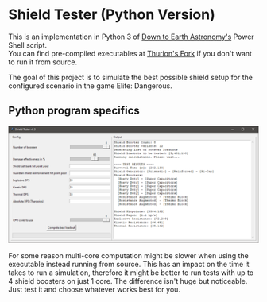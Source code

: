 # Shield Tester (Python Version)

This is an implementation in Python 3 of [Down to Earth Astronomy's](https://github.com/DownToEarthAstronomy/D2EA_Shield_tester) Power Shell script.\
You can find pre-compiled executables at [Thurion's Fork](https://github.com/Thurion/D2EA_Shield_tester/releases) if you don't want to run it from source.

The goal of this project is to simulate the best possible shield setup for the configured scenario in the game Elite: Dangerous.

## Python program specifics

![](interface.png)

For some reason multi-core computation might be slower when using the executable instead running from source.
This has an impact on the time it takes to run a simulation, therefore it might be better to run tests with up to 4 shield boosters on just 1 core.
The difference isn't huge but noticeable. Just test it and choose whatever works best for you.